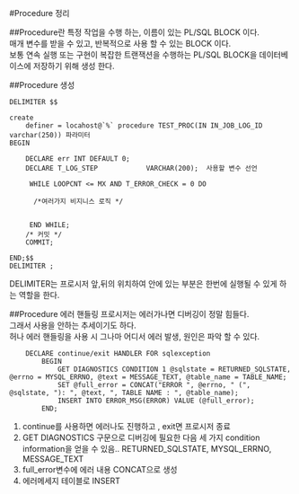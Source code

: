 #Procedure 정리

##Procedure란
  특정 작업을 수행 하는, 이름이 있는 PL/SQL BLOCK 이다.  
  매개 변수를 받을 수 있고, 반복적으로 사용 할 수 있는 BLOCK 이다.  
  보통 연속 실행 또는 구현이 복잡한 트랜잭션을 수행하는 PL/SQL BLOCK을 데이터베이스에 저장하기 위해 생성 한다.  
  
##Procedure 생성
~~~
DELIMITER $$

create
    definer = locahost@`%` procedure TEST_PROC(IN IN_JOB_LOG_ID varchar(250)) 파라미터 
BEGIN

    DECLARE err INT DEFAULT 0; 
    DECLARE T_LOG_STEP            VARCHAR(200);  사용할 변수 선언
    
     WHILE LOOPCNT <= MX AND T_ERROR_CHECK = 0 DO

      /*여러가지 비지니스 로직 */


     END WHILE;
    /* 커밋 */
    COMMIT;

END;$$
DELIMITER ;
~~~
DELIMITER는 프로시저 앞,뒤의 위치하여 안에 있는 부분은  한번에 실행될 수 있게 하는 역할을 한다.

##Procedure 에러 핸들링
프로시저는 에러가나면 디버깅이 정말 힘들다.  
그래서 사용을 안하는 추세이기도 하다.  
허나 에러 핸들링을 사용 시 그나마 어디서 에러 발생, 원인은 파악 할 수 있다.


~~~~
    DECLARE continue/exit HANDLER FOR sqlexception
        BEGIN
            GET DIAGNOSTICS CONDITION 1 @sqlstate = RETURNED_SQLSTATE, @errno = MYSQL_ERRNO, @text = MESSAGE_TEXT, @table_name = TABLE_NAME;
            SET @full_error = CONCAT("ERROR ", @errno, " (", @sqlstate, "): ", @text, ", TABLE NAME : ", @table_name);
            INSERT INTO ERROR_MSG(ERROR) VALUE (@full_error);
        END;
~~~~

1. continue를 사용하면 에러나도 진행하고 , exit면 프로시저 종료  
2. GET DIAGNOSTICS 구문으로 디버깅에 필요한 다음 세 가지 condition information을 얻을 수 있음..
 RETURNED_SQLSTATE, MYSQL_ERRNO, MESSAGE_TEXT
3. full_error변수에 에러 내용 CONCAT으로 생성
4. 에러메세지 테이블로 INSERT

